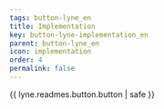 ```yaml
---
tags: button-lyne_en
title: Implementation
key: button-lyne-implementation_en
parent: button-lyne_en
icon: implementation
order: 4
permalink: false  
---
```

{{ lyne.readmes.button.button | safe }}


